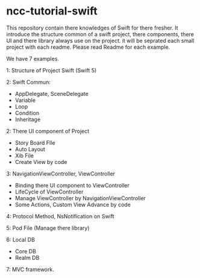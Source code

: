 # ncc-tutorial-swift
This repository contain there knowledges of Swift for there fresher. It introduce the structure common of a swift project, there components, there UI and there library always use on the project. it will be seprated each small project with each readme. Please read Readme for each example.

We have 7 examples.

1: Structure of Project Swift (Swift 5)

2: Swift Commun:
  - AppDelegate, SceneDelegate
  - Variable
  - Loop
  - Condition
  - Inheritage 
  
2: There UI component of Project
  - Story Board FIle
  - Auto Layout
  - Xib File
  - Create View by code
  
3: NavigationViewController, ViewController
  - Binding there UI component to ViewController
  - LifeCycle of ViewController
  - Manage ViewController by NavigationViewController
  - Some Actions, Custom View Advance by code
  
4: Protocol Method, NsNotification on Swift

5: Pod File (Manage there library)

6: Local DB 
  - Core DB 
  - Realm DB
  
7: MVC framework.

